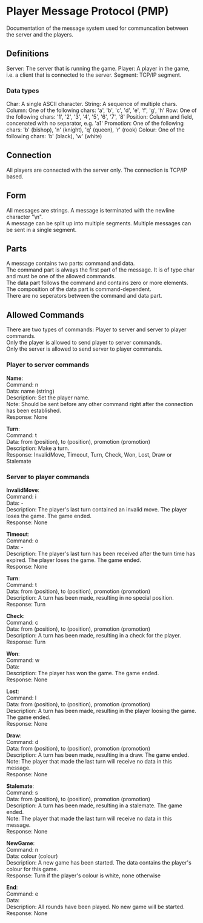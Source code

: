 # Player Message Protocol (PMP)

Documentation of the message system used for communcation between the server and the players.

## Definitions

Server: The server that is running the game.
Player: A player in the game, i.e. a client that is connected to the server.
Segment: TCP/IP segment.

### Data types

Char: A single ASCII character.
String: A sequence of multiple chars.
Column: One of the following chars: 'a', 'b', 'c', 'd', 'e', 'f', 'g', 'h'
Row: One of the following chars: '1', '2', '3', '4', '5', '6', '7', '8'
Position: Column and field, concenated with no separator, e.g. 'a1'
Promotion: One of the following chars: 'b' (bishop), 'n' (knight), 'q' (queen), 'r' (rook)
Colour: One of the following chars: 'b' (black), 'w' (white)

## Connection

All players are connected with the server only. The connection is TCP/IP based.

## Form

All messages are strings. A message is terminated with the newline character "\n". \
A message can be split up into multiple segments. Multiple messages can be sent in a single segment.

## Parts

A message contains two parts: command and data. \
The command part is always the first part of the message. It is of type char and must be one of the allowed commands. \
The data part follows the command and contains zero or more elements. The composition of the data part is command-dependent. \
There are no seperators between the command and data part.

## Allowed Commands

There are two types of commands: Player to server and server to player commands. \
Only the player is allowed to send player to server commands. \
Only the server is allowed to send server to player commands.

### Player to server commands

**Name**: \
Command: n \
Data: name (string) \
Description: Set the player name. \
Note: Should be sent before any other command right after the connection has been established. \
Response: None

**Turn**: \
Command: t \
Data: from (position), to (position), promotion (promotion) \
Description: Make a turn. \
Response: InvalidMove, Timeout, Turn, Check, Won, Lost, Draw or Stalemate

### Server to player commands

**InvalidMove**: \
Command: i \
Data: -\
Description: The player's last turn contained an invalid move. The player loses the game. The game ended. \
Response: None

**Timeout**: \
Command: o \
Data: -\
Description: The player's last turn has been received after the turn time has expired. The player loses the game. The game ended. \
Response: None

**Turn**: \
Command: t \
Data: from (position), to (position), promotion (promotion) \
Description: A turn has been made, resulting in no special position. \
Response: Turn

**Check**: \
Command: c \
Data: from (position), to (position), promotion (promotion) \
Description: A turn has been made, resulting in a check for the player. \
Response: Turn

**Won**: \
Command: w \
Data: \
Description: The player has won the game. The game ended. \
Response: None

**Lost**: \
Command: l \
Data: from (position), to (position), promotion (promotion) \
Description: A turn has been made, resulting in the player loosing the game. The game ended. \
Response: None

**Draw**: \
Command: d \
Data: from (position), to (position), promotion (promotion) \
Description: A turn has been made, resulting in a draw.  The game ended. \
Note: The player that made the last turn will receive no data in this message. \
Response: None

**Stalemate**: \
Command: s \
Data: from (position), to (position), promotion (promotion) \
Description: A turn has been made, resulting in a stalemate. The game ended. \
Note: The player that made the last turn will receive no data in this message. \
Response: None

**NewGame**: \
Command: n \
Data: colour (colour) \
Description: A new game has been started. The data contains the player's colour for this game. \
Response: Turn if the player's colour is white, none otherwise

**End**: \
Command: e \
Data: \
Description: All rounds have been played. No new game will be started. \
Response: None
